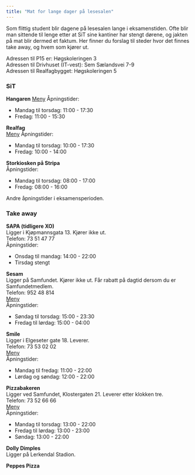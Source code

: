 ```yaml
---
title: "Mat for lange dager på lesesalen"
---
```


Som flittig student blir dagene på lesesalen lange i eksamenstiden. Ofte blir man sittende til lenge etter at SiT sine kantiner har stengt dørene, og jakten på mat blir dermed et faktum. Her finner du forslag til steder hvor det finnes take away, og hvem som kjører ut.

Adressen til P15 er: Høgskoleringen 3    
Adressen til Drivhuset (IT-vest): Sem Sælandsvei 7-9    
Adressen til Realfagbygget: Høgskoleringen 5    

### SiT    
**Hangaren**
[Meny](https://www.sit.no/middag/hangaren)
Åpningstider:    
- Mandag til torsdag: 11:00 - 17:30    
- Fredag: 11:00 - 15:30    

**Realfag**   
[Meny](https://www.sit.no/middag/realfag)
Åpningstider:   
- Mandag til torsdag: 10:00 - 17:30    
- Fredag: 10:00 - 14:00

**Storkiosken på Stripa**   
Åpningstider:    
- Mandag til torsdag: 08:00 - 17:00    
- Fredag: 08:00 - 16:00   

Andre åpningstider i eksamensperioden.

### Take away
**SAPA (tidligere XO)**    
Ligger i Kjøpmannsgata 13. Kjører ikke ut.    
Telefon: 73 51 47 77    
Åpningstider: 
- Onsdag til mandag: 14:00 - 22:00   
- Tirsdag stengt    

**Sesam**    
Ligger på Samfundet. Kjører ikke ut. Får rabatt på dagtid dersom du er Samfundetmedlem.     
Telefon: 952 48 814    
[Meny](http://www.sesam-as.no/meny-sesam/)   
Åpningstider:   
- Søndag til torsdag: 15:00 - 23:30     
- Fredag til lørdag: 15:00 - 04:00   

**Smile**   
Ligger i Elgeseter gate 18. Leverer.   
Telefon: 73 53 02 02   
[Meny](http://www.smilepizzaelgeseter.no/smilepizza_retter.php?meny=pizz)    
Åpningstider:   
- Mandag til fredag: 11:00 - 22:00   
- Lørdag og søndag: 12:00 - 22:00   

**Pizzabakeren**   
Ligger ved Samfundet, Klostergaten 21. Leverer etter klokken tre.   
Telefon: 73 52 66 66    
[Meny](https://www.pizzabakeren.no/pizzameny)    
Åpningstider:    
- Mandag til torsdag: 13:00 - 22:00
- Fredag til lørdag: 13:00 - 23:00   
- Søndag: 13:00 - 22:00   

**Dolly Dimples**    
Ligger på Lerkendal Stadion.   

**Peppes Pizza**   